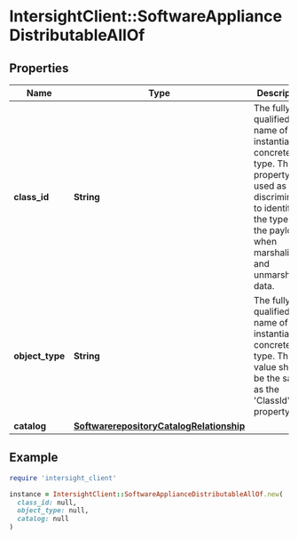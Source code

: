 # IntersightClient::SoftwareApplianceDistributableAllOf

## Properties

| Name | Type | Description | Notes |
| ---- | ---- | ----------- | ----- |
| **class_id** | **String** | The fully-qualified name of the instantiated, concrete type. This property is used as a discriminator to identify the type of the payload when marshaling and unmarshaling data. | [default to &#39;software.ApplianceDistributable&#39;] |
| **object_type** | **String** | The fully-qualified name of the instantiated, concrete type. The value should be the same as the &#39;ClassId&#39; property. | [default to &#39;software.ApplianceDistributable&#39;] |
| **catalog** | [**SoftwarerepositoryCatalogRelationship**](SoftwarerepositoryCatalogRelationship.md) |  | [optional] |

## Example

```ruby
require 'intersight_client'

instance = IntersightClient::SoftwareApplianceDistributableAllOf.new(
  class_id: null,
  object_type: null,
  catalog: null
)
```


